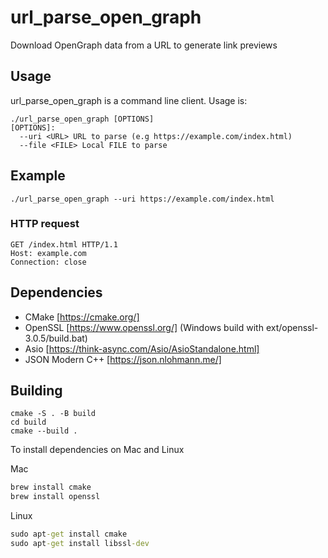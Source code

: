 # url_parse_open_graph
Download OpenGraph data from a URL to generate link previews 

## Usage

url_parse_open_graph is a command line client. Usage is:

```
./url_parse_open_graph [OPTIONS]
[OPTIONS]:
  --uri <URL> URL to parse (e.g https://example.com/index.html)
  --file <FILE> Local FILE to parse

```

## Example

```
./url_parse_open_graph --uri https://example.com/index.html

```

### HTTP request

```
GET /index.html HTTP/1.1
Host: example.com
Connection: close

```


## Dependencies

- CMake [https://cmake.org/]
- OpenSSL [https://www.openssl.org/] (Windows build with ext/openssl-3.0.5/build.bat)
- Asio [https://think-async.com/Asio/AsioStandalone.html] 
- JSON Modern C++ [https://json.nlohmann.me/] 

## Building

```
cmake -S . -B build
cd build
cmake --build . 

```

To install dependencies on Mac and Linux

Mac

``` cmd 
brew install cmake
brew install openssl
```

Linux

``` cmd 
sudo apt-get install cmake
sudo apt-get install libssl-dev 
```

